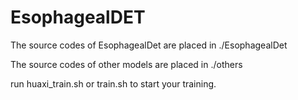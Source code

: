 # EsophagealDET

The source codes of EsophagealDet are placed in ./EsophagealDet

The source codes of other models are placed in ./others

run huaxi_train.sh or train.sh to start your training.
